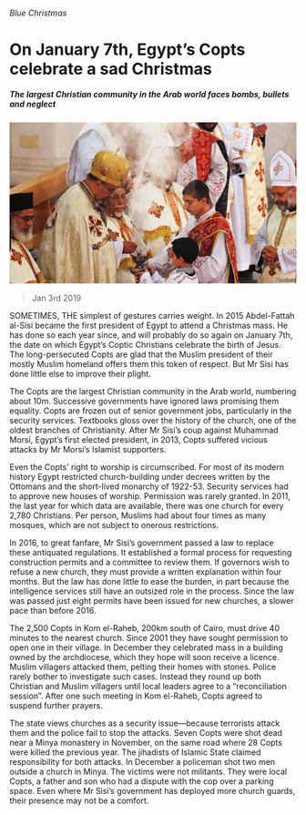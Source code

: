 ###### Blue Christmas

# On January 7th, Egypt’s Copts celebrate a sad Christmas 

##### The largest Christian community in the Arab world faces bombs, bullets and neglect 

![image](images/20190105_MAP003_0.jpg) 

> Jan 3rd 2019 

 

SOMETIMES, THE simplest of gestures carries weight. In 2015 Abdel-Fattah al-Sisi became the first president of Egypt to attend a Christmas mass. He has done so each year since, and will probably do so again on January 7th, the date on which Egypt’s Coptic Christians celebrate the birth of Jesus. The long-persecuted Copts are glad that the Muslim president of their mostly Muslim homeland offers them this token of respect. But Mr Sisi has done little else to improve their plight. 

The Copts are the largest Christian community in the Arab world, numbering about 10m. Successive governments have ignored laws promising them equality. Copts are frozen out of senior government jobs, particularly in the security services. Textbooks gloss over the history of the church, one of the oldest branches of Christianity. After Mr Sisi’s coup against Muhammad Morsi, Egypt’s first elected president, in 2013, Copts suffered vicious attacks by Mr Morsi’s Islamist supporters. 

Even the Copts’ right to worship is circumscribed. For most of its modern history Egypt restricted church-building under decrees written by the Ottomans and the short-lived monarchy of 1922-53. Security services had to approve new houses of worship. Permission was rarely granted. In 2011, the last year for which data are available, there was one church for every 2,780 Christians. Per person, Muslims had about four times as many mosques, which are not subject to onerous restrictions. 

In 2016, to great fanfare, Mr Sisi’s government passed a law to replace these antiquated regulations. It established a formal process for requesting construction permits and a committee to review them. If governors wish to refuse a new church, they must provide a written explanation within four months. But the law has done little to ease the burden, in part because the intelligence services still have an outsized role in the process. Since the law was passed just eight permits have been issued for new churches, a slower pace than before 2016. 

The 2,500 Copts in Kom el-Raheb, 200km south of Cairo, must drive 40 minutes to the nearest church. Since 2001 they have sought permission to open one in their village. In December they celebrated mass in a building owned by the archdiocese, which they hope will soon receive a licence. Muslim villagers attacked them, pelting their homes with stones. Police rarely bother to investigate such cases. Instead they round up both Christian and Muslim villagers until local leaders agree to a “reconciliation session”. After one such meeting in Kom el-Raheb, Copts agreed to suspend further prayers. 

The state views churches as a security issue—because terrorists attack them and the police fail to stop the attacks. Seven Copts were shot dead near a Minya monastery in November, on the same road where 28 Copts were killed the previous year. The jihadists of Islamic State claimed responsibility for both attacks. In December a policeman shot two men outside a church in Minya. The victims were not militants. They were local Copts, a father and son who had a dispute with the cop over a parking space. Even where Mr Sisi’s government has deployed more church guards, their presence may not be a comfort. 

